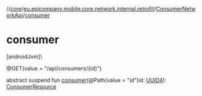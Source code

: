 //[core](../../../index.md)/[eu.epicompany.mobile.core.network.internal.retrofit](../index.md)/[ConsumerNetworkApi](index.md)/[consumer](consumer.md)

# consumer

[androidJvm]\

@GET(value = &quot;/api/consumers/{id}&quot;)

abstract suspend fun [consumer](consumer.md)(@Path(value = &quot;id&quot;)id: [UUID4](../../eu.epicompany.mobile.core.datatypes/index.md#545543244%2FClasslikes%2F-1060529556)): [ConsumerResource](../-consumer-resource/index.md)
